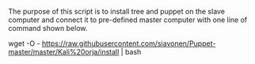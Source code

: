 The purpose of this script is to install tree and puppet on the slave computer and connect it to pre-defined master computer with one line of command shown below.

wget -O - https://raw.githubusercontent.com/siavonen/Puppet-master/master/Kali%20orja/install | bash
